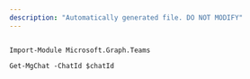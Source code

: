 ```yaml
---
description: "Automatically generated file. DO NOT MODIFY"
---
```


```powershellv1

Import-Module Microsoft.Graph.Teams

Get-MgChat -ChatId $chatId

```